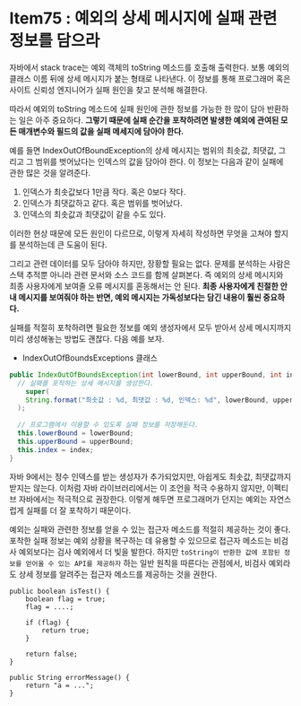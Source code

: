 # Item75 : 예외의 상세 메시지에 실패 관련 정보를 담으라

자바에서 stack trace는 예외 객체의 toString 메소드를 호출해 출력한다. 보통 예외의 클래스 이름 뒤에 상세 메시지가 붙는 형태로 나타낸다. 이 정보를 통해 프로그래머 혹은 사이트 신뢰성 엔지니어가 실패 원인을 찾고 분석해 해결한다.

따라서 예외의 toString 메소드에 실패 원인에 관한 정보를 가능한 한 많이 담아 반환하는 일은 아주 중요하다. **그렇기 때문에 실패 순간을 포착하려면 발생한 예외에 관여된 모든 매개변수와 필드의 값을 실패 메세지에 담아야 한다.**

예를 들면 IndexOutOfBoundException의 상세 메시지는 범위의 최솟값, 최댓값, 그리고 그 범위를 벗어났다는 인덱스의 값을 담아야 한다. 이 정보는 다음과 같이 실패에 관한 많은 것을 알려준다.

1. 인덱스가 최솟값보다 1만큼 작다. 혹은 0보다 작다.
2. 인덱스가 최댓값하고 같다. 혹은 범위를 벗어났다.
3. 인덱스의 최솟값과 최댓값이 같을 수도 있다.

이러한 현상 때문에 모든 원인이 다르므로, 이렇게 자세히 작성하면 무엇을 고쳐야 할지를 분석하는데 큰 도움이 된다. 

그리고 관련 데이터를 모두 담아야 하지만, 장황할 필요는 없다. 문제를 분석하는 사람은 스택 추적뿐 아니라 관련 문서와 소스 코드를 함께 살펴본다. 즉 예외의 상세 메시지와 최종 사용자에게 보여줄 오류 메시지를 혼동해서는 안 된다. **최종 사용자에게 친절한 안내 메시지를 보여줘야 하는 반면, 예외 메시지는 가독성보다는 담긴 내용이 훨씬 중요하다.**

실패를 적절히 포착하려면 필요한 정보를 예외 생성자에서 모두 받아서 상세 메시지까지 미리 생성해놓는 방법도 괜찮다. 다음 예를 보자.

*  IndexOutOfBoundsExceptions 클래스

```java
public IndexOutOfBoundsException(int lowerBound, int upperBound, int index) {
  // 실패를 포착하는 상세 메시지를 생성한다.
	super(
    String.format("최솟값 : %d, 최댓값 : %d, 인덱스: %d", lowerBound, upperBound, index)
  );
  
  // 프로그램에서 이용할 수 있도록 실패 정보를 저장해둔다.
  this.lowerBound = lowerBound;
  this.upperBound = upperBound;
  this.index = index;
}
```

자바 9에서는 정수 인덱스를 받는 생성자가 추가되었지만, 아쉽게도 최솟값, 최댓값까지 받지는 않는다. 이처럼 자바 라이브러리에서는 이 조언을 적극 수용하지 않지만, 이펙티브 자바에서는 적극적으로 권장한다. 이렇게 해두면 프로그래머가 던지는 예외는 자연스럽게 실패를 더 잘 포착하기 때문이다. 

예외는 실패와 관련한 정보를 얻을 수 있는 접근자 메소드를 적절히 제공하는 것이 좋다. 포착한 실패 정보는 예외 상황을 복구하는 데 유용할 수 있으므로 접근자 메소드는 비검사 예외보다는 검사 예외에서 더 빛을 발한다. 하지만 ``toString이 반환한 값에 포함된 정보를 얻어올 수 있는 API를 제공하자`` 하는 일반 원칙을 따른다는 관점에서, 비검사 예외라도 상세 정보를 알려주는 접근자 메소드를 제공하는 것을 권한다.



```
public boolean isTest() {
	boolean flag = true;
	flag = ....;
	
	if (flag) {
		return true;
	}
	
	return false;
}

public String errorMessage() {
	return "a = ...";
}
```

